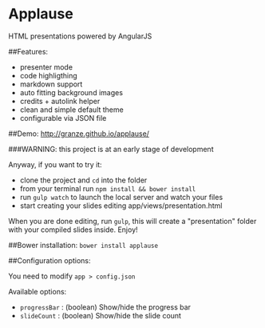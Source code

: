 # Applause
HTML presentations powered by AngularJS

##Features:
- presenter mode
- code highligthing
- markdown support
- auto fitting background images
- credits + autolink helper
- clean and simple default theme
- configurable via JSON file

##Demo: http://granze.github.io/applause/

###WARNING: this project is at an early stage of development

Anyway, if you want to try it:

- clone the project and `cd` into the folder
- from your terminal run `npm install && bower install`
- run `gulp watch` to launch the local server and watch your files
- start creating your slides editing app/views/presentation.html

When you are done editing, run `gulp`, this will create a "presentation" folder with your compiled slides inside. Enjoy!

##Bower installation:
`bower install applause`

##Configuration options:

You need to modify `app > config.json`

Available options:

- `progressBar` : (boolean) Show/hide the progress bar
- `slideCount` : (boolean) Show/hide the slide count
